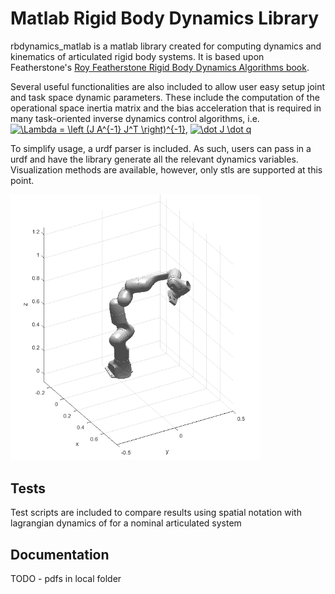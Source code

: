 Matlab Rigid Body Dynamics Library
=====
rbdynamics_matlab is a matlab library created for computing dynamics and kinematics of articulated rigid body systems. It is based upon Featherstone's [Roy Featherstone Rigid Body Dynamics Algorithms book](http://www.springer.com/fr/book/9780387743141).

Several useful functionalities are also included to allow user easy setup joint and task space dynamic parameters. These include the computation of the operational space inertia matrix and the bias acceleration that is required in many task-oriented inverse dynamics control algorithms, i.e. <a href="https://www.codecogs.com/eqnedit.php?latex=\Lambda&space;=&space;\left&space;(J&space;A^{-1}&space;J^T&space;\right)^{-1}" target="_blank"><img src="https://latex.codecogs.com/gif.latex?\Lambda&space;=&space;\left&space;(J&space;A^{-1}&space;J^T&space;\right)^{-1}" title="\Lambda = \left (J A^{-1} J^T \right)^{-1}" /></a>, <a href="https://www.codecogs.com/eqnedit.php?latex=\dot&space;J&space;\dot&space;q" target="_blank"><img src="https://latex.codecogs.com/gif.latex?\dot&space;J&space;\dot&space;q" title="\dot J \dot q" /></a>

To simplify usage, a urdf parser is included. As such, users can pass in a urdf and have the library generate all the relevant dynamics variables. Visualization methods are available, however, only stls are supported at this point.

<img src="doc/visualizations.PNG" alt="drawing" width="400"/>
  
Tests
-----
Test scripts are included to compare results using spatial notation with lagrangian dynamics of for a nominal articulated system


Documentation
-----
TODO - pdfs in local folder
